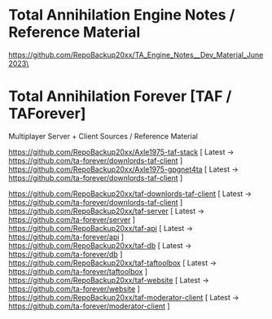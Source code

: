# Total Annihilation Engine Notes / Reference Material

https://github.com/RepoBackup20xx/TA_Engine_Notes__Dev_Material_June2023\

# Total Annihilation Forever [TAF / TAForever]

Multiplayer Server + Client Sources / Reference Material

https://github.com/RepoBackup20xx/Axle1975-taf-stack [ Latest -> https://github.com/ta-forever/downlords-taf-client ]\
https://github.com/RepoBackup20xx/Axle1975-gpgnet4ta [ Latest -> https://github.com/ta-forever/downlords-taf-client ]

https://github.com/RepoBackup20xx/taf-downlords-taf-client [ Latest -> https://github.com/ta-forever/downlords-taf-client ]\
https://github.com/RepoBackup20xx/taf-server [ Latest -> https://github.com/ta-forever/server ]\
https://github.com/RepoBackup20xx/taf-api [ Latest -> https://github.com/ta-forever/api ]\
https://github.com/RepoBackup20xx/taf-db [ Latest -> https://github.com/ta-forever/db ]\
https://github.com/RepoBackup20xx/taf-taftoolbox [ Latest -> https://github.com/ta-forever/taftoolbox ]\
https://github.com/RepoBackup20xx/taf-website [ Latest -> https://github.com/ta-forever/website ]\
https://github.com/RepoBackup20xx/taf-moderator-client [ Latest -> https://github.com/ta-forever/moderator-client ]
